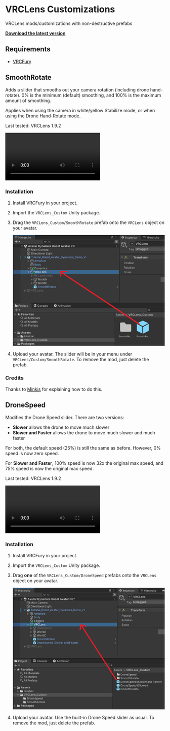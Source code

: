 # VRCLens Customizations

VRCLens mods/customizations with non-destructive prefabs

[**Download the latest version**](https://github.com/gummidot/VRCLens_Custom/releases/tag/v1.1.0)

## Requirements

- [VRCFury](https://vrcfury.com/download)

## SmoothRotate

Adds a slider that smooths out your camera rotation (including drone hand-rotate). 0% is the minimum (default) smoothing, and 100% is the maximum amount of smoothing.

Applies when using the camera in white/yellow Stabilize mode, or when using the Drone Hand-Rotate mode.

Last tested: VRCLens 1.9.2

<video src="https://github.com/user-attachments/assets/05d5c2fd-28e6-4f38-8b98-11be5db84a1b"></video>

### Installation

1. Install VRCFury in your project.
2. Import the `VRCLens_Custom` Unity package.
3. Drag the `VRCLens_Custom/SmoothRotate` prefab onto the `VRCLens` object on your avatar.

   ![!SmoothRotate Installation](Doc/SmoothRotate_Install.png)

4. Upload your avatar. The slider will be in your menu under `VRCLens/Custom/SmoothRotate`. To remove the mod, just delete the prefab.

### Credits

Thanks to [Minkis](https://www.youtube.com/watch?v=XMcTfFoNUHA) for explaining how to do this.

## DroneSpeed

Modifies the Drone Speed slider. There are two versions:

- **Slower** allows the drone to move much slower
- **Slower and Faster** allows the drone to move much slower and much faster

For both, the default speed (25%) is still the same as before. However, 0% speed is now zero speed.

For **Slower and Faster**, 100% speed is now 32x the original max speed, and 75% speed is now the original max speed.

Last tested: VRCLens 1.9.2

<video src="https://github.com/user-attachments/assets/672eee73-1523-4737-9267-767bda7d8efb"></video>

### Installation

1. Install VRCFury in your project.
2. Import the `VRCLens_Custom` Unity package.
3. Drag **one** of the `VRCLens_Custom/DroneSpeed` prefabs onto the `VRCLens` object on your avatar.

   ![!DroneSpeed Installation](Doc/DroneSpeed_Install.png)

4. Upload your avatar. Use the built-in Drone Speed slider as usual. To remove the mod, just delete the prefab.
